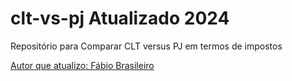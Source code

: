 # clt-vs-pj Atualizado 2024
Repositório para Comparar CLT versus PJ em termos de impostos

[Autor que atualizo: Fábio Brasileiro](https://github.com/fabiobrasileiroo/clt-vs-pj)
